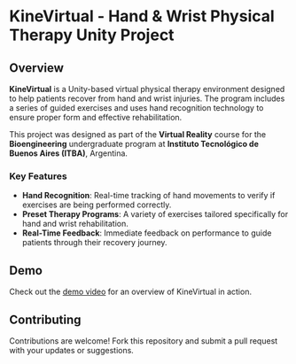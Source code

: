 # KineVirtual - Hand & Wrist Physical Therapy Unity Project

## Overview

**KineVirtual** is a Unity-based virtual physical therapy environment designed to help patients recover from hand and wrist injuries. The program includes a series of guided exercises and uses hand recognition technology to ensure proper form and effective rehabilitation.

This project was designed as part of the **Virtual Reality** course for the **Bioengineering** undergraduate program at **Instituto Tecnológico de Buenos Aires (ITBA)**, Argentina.

### Key Features

- **Hand Recognition**: Real-time tracking of hand movements to verify if exercises are being performed correctly.
- **Preset Therapy Programs**: A variety of exercises tailored specifically for hand and wrist rehabilitation.
- **Real-Time Feedback**: Immediate feedback on performance to guide patients through their recovery journey.

## Demo

Check out the [demo video](https://prodduke-my.sharepoint.com/:v:/g/personal/isr9_duke_edu/EQyrVDOOG2BGsFmhEj6d2hIBoZfb5_earjb6_sEwPjHIMQ?e=NczLCf) for an overview of KineVirtual in action.


## Contributing

Contributions are welcome! Fork this repository and submit a pull request with your updates or suggestions.
